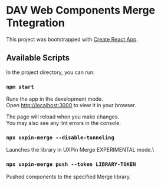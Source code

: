 # DAV Web Components Merge Tntegration 

This project was bootstrapped with [Create React App](https://github.com/facebook/create-react-app).

## Available Scripts

In the project directory, you can run:

### `npm start`

Runs the app in the development mode.\
Open [http://localhost:3000](http://localhost:3000) to view it in your browser.

The page will reload when you make changes.\
You may also see any lint errors in the console.

### `npx uxpin-merge --disable-tunneling`

Launches the library in UXPin Merge EXPERIMENTAL mode.\

### `npx uxpin-merge push --token LIBRARY-TOKEN`

Pushed components to the specified Merge library.

